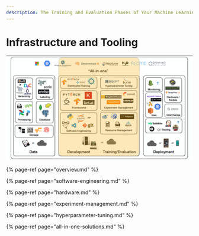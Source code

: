 ```yaml
---
description: The Training and Evaluation Phases of Your Machine Learning Workflow
---
```


# Infrastructure and Tooling

![](../../.gitbook/assets/tools.png)

{% page-ref page="overview.md" %}

{% page-ref page="software-engineering.md" %}

{% page-ref page="hardware.md" %}

{% page-ref page="experiment-management.md" %}

{% page-ref page="hyperparameter-tuning.md" %}

{% page-ref page="all-in-one-solutions.md" %}





